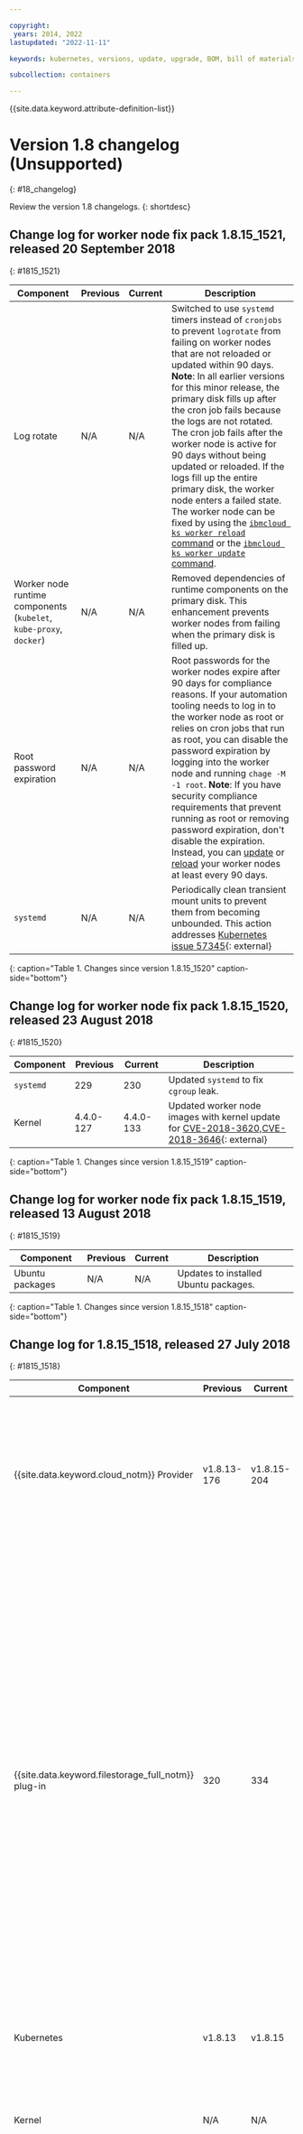 ```yaml
---

copyright:
 years: 2014, 2022
lastupdated: "2022-11-11"

keywords: kubernetes, versions, update, upgrade, BOM, bill of materials, versions, patch

subcollection: containers

---
```


{{site.data.keyword.attribute-definition-list}}



# Version 1.8 changelog (Unsupported)
{: #18_changelog}

Review the version 1.8 changelogs.
{: shortdesc}

## Change log for worker node fix pack 1.8.15_1521, released 20 September 2018
{: #1815_1521}

| Component | Previous | Current | Description |
| -------------- | -------------- | -------------- | ------------- |
| Log rotate | N/A | N/A | Switched to use `systemd` timers instead of `cronjobs` to prevent `logrotate` from failing on worker nodes that are not reloaded or updated within 90 days. **Note**: In all earlier versions for this minor release, the primary disk fills up after the cron job fails because the logs are not rotated. The cron job fails after the worker node is active for 90 days without being updated or reloaded. If the logs fill up the entire primary disk, the worker node enters a failed state. The worker node can be fixed by using the [`ibmcloud ks worker reload` command](/docs/containers?topic=containers-kubernetes-service-cli#cs_worker_reload) or the [`ibmcloud ks worker update` command](/docs/containers?topic=containers-kubernetes-service-cli#cs_worker_update). |
| Worker node runtime components (`kubelet`, `kube-proxy`, `docker`) | N/A | N/A | Removed dependencies of runtime components on the primary disk. This enhancement prevents worker nodes from failing when the primary disk is filled up. |
| Root password expiration | N/A | N/A | Root passwords for the worker nodes expire after 90 days for compliance reasons. If your automation tooling needs to log in to the worker node as root or relies on cron jobs that run as root, you can disable the password expiration by logging into the worker node and running `chage -M -1 root`. **Note**: If you have security compliance requirements that prevent running as root or removing password expiration, don't disable the expiration. Instead, you can [update](/docs/containers?topic=containers-kubernetes-service-cli#cs_worker_update) or [reload](/docs/containers?topic=containers-kubernetes-service-cli#cs_worker_reload) your worker nodes at least every 90 days. |
| `systemd` | N/A | N/A | Periodically clean transient mount units to prevent them from becoming unbounded. This action addresses [Kubernetes issue 57345](https://github.com/kubernetes/kubernetes/issues/57345){: external} |
{: caption="Table 1. Changes since version 1.8.15_1520" caption-side="bottom"}


## Change log for worker node fix pack 1.8.15_1520, released 23 August 2018
{: #1815_1520}

| Component | Previous | Current | Description |
| -------------- | -------------- | -------------- | ------------- |
| `systemd` | 229 | 230 | Updated `systemd` to fix `cgroup` leak. |
| Kernel | 4.4.0-127 | 4.4.0-133 | Updated worker node images with kernel update for  [CVE-2018-3620,CVE-2018-3646](https://ubuntu.com/security/notices/USN-3741-1){: external} |
{: caption="Table 1. Changes since version 1.8.15_1519" caption-side="bottom"}


## Change log for worker node fix pack 1.8.15_1519, released 13 August 2018
{: #1815_1519}

| Component | Previous | Current | Description |
| -------------- | -------------- | -------------- | ------------- |
| Ubuntu packages | N/A | N/A | Updates to installed Ubuntu packages. |
{: caption="Table 1. Changes since version 1.8.15_1518" caption-side="bottom"}


## Change log for 1.8.15_1518, released 27 July 2018
{: #1815_1518}

| Component | Previous | Current | Description |
| -------------- | -------------- | -------------- | ------------- |
| {{site.data.keyword.cloud_notm}} Provider | v1.8.13-176 | v1.8.15-204 | Updated to support Kubernetes 1.8.15 release. In addition, LoadBalancer service `create failure` events now include any portable subnet errors. |
| {{site.data.keyword.filestorage_full_notm}} plug-in | 320 | 334 | Increased the timeout for persistent volume creation from 15 to 30 minutes. Changed the default billing type to `hourly`. Added mount options to the pre-defined storage classes. In the NFS file storage instance in your IBM Cloud infrastructure account, changed the **Notes** field to JSON format and added the Kubernetes namespace that the PV is deployed to. To support multizone clusters, added zone and region labels to persistent volumes. |
| Kubernetes | v1.8.13 | v1.8.15 | See the Kubernetes [release notes](https://github.com/kubernetes/kubernetes/releases/tag/v1.8.15){: external} |
| Kernel | N/A | N/A | Minor improvements to worker node network settings for high performance networking workloads. |
| OpenVPN client | N/A | N/A | The OpenVPN client `vpn` deployment that runs in the `kube-system` namespace is now managed by the Kubernetes `addon-manager`. |
{: caption="Table 1. Changes since version 1.8.13_1516" caption-side="bottom"}


## Change log for worker node fix pack 1.8.13_1516, released 3 July 2018
{: #1813_1516}

| Component | Previous | Current | Description |
| -------------- | -------------- | -------------- | ------------- |
| Kernel | N/A | N/A | Optimized `sysctl` for high performance networking workloads. |
{: caption="Table 1. Changes since version 1.8.13_1515" caption-side="bottom"}


## Change log for worker node fix pack 1.8.13_1515, released 21 June 2018
{: #1813_1515}

| Component | Previous | Current | Description |
| -------------- | -------------- | -------------- | ------------- |
| Docker | N/A | N/A | For non-encrypted flavors, the secondary disk is cleaned by getting a fresh file system when you reload or update the worker node. |
{: caption="Table 1. Changes since version 1.8.13_1514" caption-side="bottom"}


## Changelog 1.8.13_1514, released 19 June 2018
{: #1813_1514}

| Component | Previous | Current | Description |
| -------------- | -------------- | -------------- | ------------- |
| Kubernetes | v1.8.11 | v1.8.13 | See the [Kubernetes release notes](https://github.com/kubernetes/kubernetes/releases/tag/v1.8.13]{: external} |
| Kubernetes Configuration | N/A | N/A | Added `PodSecurityPolicy` to the `--admission-control` option for the cluster's Kubernetes API server and configured the cluster to support pod security policies. For more information, see [Configuring pod security policies](/docs/containers?topic=containers-psp). |
| {{site.data.keyword.cloud_notm}} Provider | v1.8.11-126 | v1.8.13-176 | Updated to support Kubernetes 1.8.13 release. |
| OpenVPN client | N/A | N/A | Added `livenessProbe` to the OpenVPN client `vpn` deployment that runs in the `kube-system` namespace. |
{: caption="Table 1. Changes since version 1.8.11_1512" caption-side="bottom"}


## Change log for worker node fix pack 1.8.11_1512, released 11 June 2018
{: #1811_1512}

| Component | Previous | Current | Description |
| -------------- | -------------- | -------------- | ------------- |
| Kernel update | 4.4.0-116 | 4.4.0-127 | New worker node images with kernel update for [CVE-2018-3639](http://cve.mitre.org/cgi-bin/cvename.cgi?name=CVE-2018-3639){: external} |
{: caption="Table 1. Changes since version 1.8.11_1511" caption-side="bottom"}


## Change log for worker node fix pack 1.8.11_1511, released 18 May 2018
{: #1811_1511}

| Component | Previous | Current | Description |
| -------------- | -------------- | -------------- | ------------- |
| Kubelet | N/A | N/A | Fix to address a bug that occurred if you used the block storage plug-in. |
{: caption="Table 1. Changes since version 1.8.11_1510" caption-side="bottom"}


## Change log for worker node fix pack 1.8.11_1510, released 16 May 2018
{: #1811_1510}

| Component | Previous | Current | Description |
| -------------- | -------------- | -------------- | ------------- |
| Kubelet | N/A | N/A | The data that you store in the `kubelet` root directory is now saved on the larger, secondary disk of your worker node machine. |
{: caption="Table 1. Changes since version 1.8.11_1509" caption-side="bottom"}


## Change log for 1.8.11_1509, released 19 April 2018
{: #1811_1509}

| Component | Previous | Current | Description |
| -------------- | -------------- | -------------- | ------------- |
| Kubernetes | v1.8.8 | v1.8.11 | See the [Kubernetes release notes](https://github.com/kubernetes/kubernetes/releases/tag/v1.8.11]{: external}. This release addresses  [CVE-2017-1002101](https://cve.mitre.org/cgi-bin/cvename.cgi?name=CVE-2017-1002101){: external}[ and [CVE-2017-1002102](https://cve.mitre.org/cgi-bin/cvename.cgi?name=CVE-2017-1002102){: external}[ vulnerabilities.  \n Now `secret`, `configMap`, `downwardAPI`, and projected volumes are mounted as read-only. Previously, apps could write data to these volumes, but the system could automatically revert the data. If your apps rely on the previous insecure behavior, modify them accordingly. |
| Pause container image | 3.0 | 3.1 | Removes inherited orphaned zombie processes. |
| {{site.data.keyword.cloud_notm}} Provider | v1.8.8-86 | v1.8.11-126 | `NodePort` and `LoadBalancer` services now support [preserving the client source IP](/docs/containers?topic=containers-loadbalancer#lb_source_ip) by setting `service.spec.externalTrafficPolicy` to `Local`. |
| General | N/A | N/A | Fix [edge node](/docs/containers?topic=containers-edge#edge) toleration setup for older clusters. |
{: caption="Table 1. Changes since version 1.8.8_1507" caption-side="bottom"}
